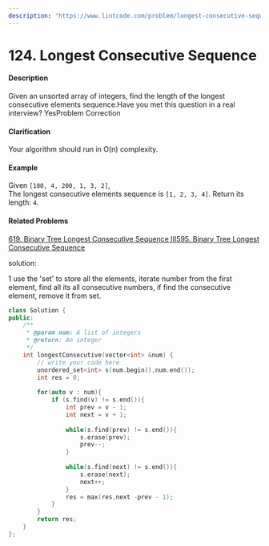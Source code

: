 ```yaml
---
description: 'https://www.lintcode.com/problem/longest-consecutive-sequence/description'
---
```


# 124. Longest Consecutive Sequence



#### Description

Given an unsorted array of integers, find the length of the longest consecutive elements sequence.Have you met this question in a real interview?  YesProblem Correction

#### Clarification

Your algorithm should run in O\(n\) complexity.

#### Example

Given `[100, 4, 200, 1, 3, 2]`,  
The longest consecutive elements sequence is `[1, 2, 3, 4]`. Return its length: `4`.

#### Related Problems

[619. Binary Tree Longest Consecutive Sequence III](https://www.lintcode.com/problem/binary-tree-longest-consecutive-sequence-iii)[595. Binary Tree Longest Consecutive Sequence](https://www.lintcode.com/problem/binary-tree-longest-consecutive-sequence)

solution:

1 use the 'set' to store all the elements, iterate number from the first element, find all its all consecutive numbers, if find the consecutive element, remove it from set.



```cpp
class Solution {
public:
    /**
     * @param num: A list of integers
     * @return: An integer
     */
    int longestConsecutive(vector<int> &num) {
        // write your code here
        unordered_set<int> s(num.begin(),num.end());
        int res = 0;
        
        for(auto v : num){
            if (s.find(v) != s.end()){
                int prev = v - 1;
                int next = v + 1;
                
                while(s.find(prev) != s.end()){
                    s.erase(prev);
                    prev--;
                }
                
                while(s.find(next) != s.end()){
                    s.erase(next);
                    next++;
                }
                res = max(res,next -prev - 1);
            }
        }
        return res;
    }
};
```

